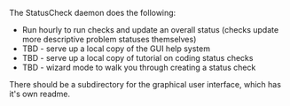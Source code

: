 

The StatusCheck daemon does the following:

* Run hourly to run checks and update an overall status (checks update more descriptive problem statuses themselves)
* TBD - serve up a local copy of the GUI help system
* TBD - serve up a local copy of tutorial on coding status checks
* TBD - wizard mode to walk you through creating a status check

There should be a subdirectory for the graphical user interface, which has it's own readme.

